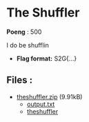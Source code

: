 # The Shuffler
**Poeng** : 500

I do be shufflin


- **Flag format:** S2G{...}

## Files : 

 - [theshuffler.zip](./theshuffler.zip) (9.91kB)
   - [output.txt](./theshuffler/output.txt)
   - [theshuffler](./theshuffler/theshuffler)
